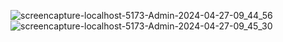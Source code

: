 ![screencapture-localhost-5173-Admin-2024-04-27-09_44_56](https://github.com/sohandahatonde/ProfileCard/assets/138583103/ba48c5f2-c2db-4e48-9c64-798dfb031ebc)
![screencapture-localhost-5173-Admin-2024-04-27-09_45_30](https://github.com/sohandahatonde/ProfileCard/assets/138583103/7b65726b-dcef-4c17-8a0d-5ade7783c288)
